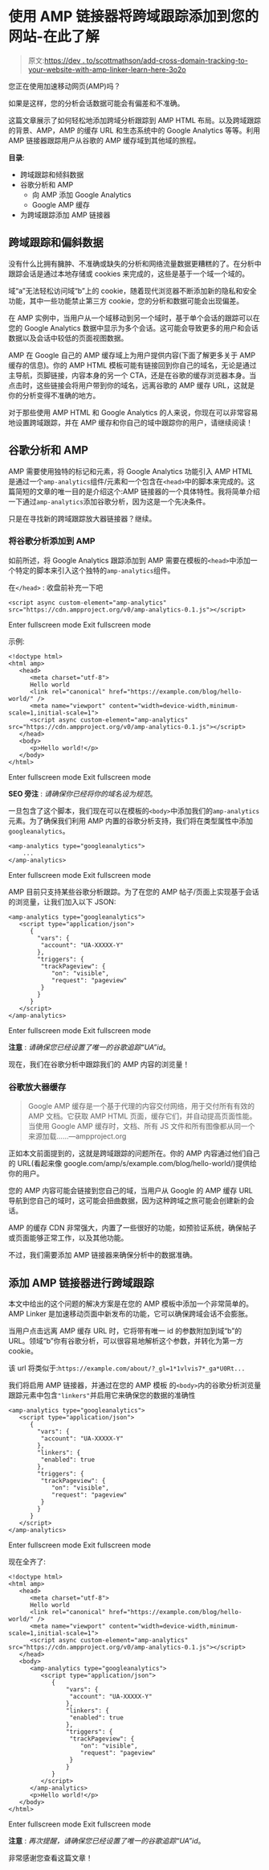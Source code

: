 # 使用 AMP 链接器将跨域跟踪添加到您的网站-在此了解

> 原文:[https://dev . to/scottmathson/add-cross-domain-tracking-to-your-website-with-amp-linker-learn-here-3o2o](https://dev.to/scottmathson/add-cross-domain-tracking-to-your-website-with-amp-linker-learn-here-3o2o)

您正在使用加速移动网页(AMP)吗？

如果是这样，您的分析会话数据可能会有偏差和不准确。

这篇文章展示了如何轻松地添加跨域分析跟踪到 AMP HTML 布局。以及跨域跟踪的背景、AMP，AMP 的缓存 URL 和生态系统中的 Google Analytics 等等。利用 AMP 链接器跟踪用户从谷歌的 AMP 缓存域到其他域的旅程。

**目录**:

*   跨域跟踪和倾斜数据
*   谷歌分析和 AMP
    *   向 AMP 添加 Google Analytics
    *   Google AMP 缓存
*   为跨域跟踪添加 AMP 链接器

## 跨域跟踪和偏斜数据

没有什么比拥有臃肿、不准确或缺失的分析和网络流量数据更糟糕的了。在分析中跟踪会话是通过本地存储或 cookies 来完成的，这些是基于一个域一个域的。

域“a”无法轻松访问域“b”上的 cookie，随着现代浏览器不断添加新的隐私和安全功能，其中一些功能禁止第三方 cookie，您的分析和数据可能会出现偏差。

在 AMP 实例中，当用户从一个域移动到另一个域时，基于单个会话的跟踪可以在您的 Google Analytics 数据中显示为多个会话。这可能会导致更多的用户和会话数据以及会话中较低的页面视图数据。

AMP 在 Google 自己的 AMP 缓存域上为用户提供内容(下面了解更多关于 AMP 缓存的信息)。你的 AMP HTML 模板可能有链接回到你自己的域名，无论是通过主导航，页脚链接，内容本身的另一个 CTA，还是在谷歌的缓存浏览器本身。当点击时，这些链接会将用户带到你的域名，远离谷歌的 AMP 缓存 URL，这就是你的分析变得不准确的地方。

对于那些使用 AMP HTML 和 Google Analytics 的人来说，你现在可以非常容易地设置跨域跟踪，并在 AMP 缓存和你自己的域中跟踪你的用户，请继续阅读！

## 谷歌分析和 AMP

AMP 需要使用独特的标记和元素，将 Google Analytics 功能引入 AMP HTML 是通过一个`amp-analytics`组件/元素和一个包含在`<head>`中的脚本来完成的。这篇简短的文章的唯一目的是介绍这个:AMP 链接器的一个具体特性。我将简单介绍一下通过`amp-analytics`添加谷歌分析，因为这是一个先决条件。

只是在寻找新的跨域跟踪放大器链接器？继续。

### 将谷歌分析添加到 AMP

如前所述，将 Google Analytics 跟踪添加到 AMP 需要在模板的`<head>`中添加一个特定的脚本来引入这个独特的`amp-analytics`组件。

在`</head>` :
收盘前补充一下吧

```
<script async custom-element="amp-analytics" src="https://cdn.ampproject.org/v0/amp-analytics-0.1.js"></script> 
```

Enter fullscreen mode Exit fullscreen mode

示例:

```
<!doctype html>
<html amp>
   <head>
      <meta charset="utf-8">
      Hello world
      <link rel="canonical" href="https://example.com/blog/hello-world/" />
      <meta name="viewport" content="width=device-width,minimum-scale=1,initial-scale=1">
      <script async custom-element="amp-analytics" src="https://cdn.ampproject.org/v0/amp-analytics-0.1.js"></script>
   </head>
   <body>
      <p>Hello world!</p>
   </body>
</html> 
```

Enter fullscreen mode Exit fullscreen mode

**SEO 旁注** : *请确保你已经将你的域名设为规范*。

一旦包含了这个脚本，我们现在可以在模板的`<body>`中添加我们的`amp-analytics`元素。为了确保我们利用 AMP 内置的谷歌分析支持，我们将在类型属性中添加`googleanalytics`。

```
<amp-analytics type="googleanalytics">
    ...
</amp-analytics> 
```

Enter fullscreen mode Exit fullscreen mode

AMP 目前只支持某些谷歌分析跟踪。为了在您的 AMP 帖子/页面上实现基于会话的浏览量，让我们加入以下 JSON:

```
<amp-analytics type="googleanalytics">
   <script type="application/json">
      {
        "vars": {
         "account": "UA-XXXXX-Y"
        },
        "triggers": {
         "trackPageview": {
            "on": "visible",
            "request": "pageview"
         }
        }
      }
   </script>
</amp-analytics> 
```

Enter fullscreen mode Exit fullscreen mode

**注意** : *请确保您已经设置了唯一的谷歌追踪“UA”id*。

现在，我们在谷歌分析中跟踪我们的 AMP 内容的浏览量！

### 谷歌放大器缓存

> Google AMP 缓存是一个基于代理的内容交付网络，用于交付所有有效的 AMP 文档。它获取 AMP HTML 页面，缓存它们，并自动提高页面性能。当使用 Google AMP 缓存时，文档、所有 JS 文件和所有图像都从同一个来源加载……—ampproject.org

正如本文前面提到的，这就是跨域跟踪的问题所在。你的 AMP 内容通过他们自己的 URL(看起来像 google.com/amp/s/example.com/blog/hello-world/)提供给你的用户。

您的 AMP 内容可能会链接到您自己的域，当用户从 Google 的 AMP 缓存 URL 导航到您自己的域时，这可能会扭曲数据，因为这种跨域之旅可能会创建新的会话。

AMP 的缓存 CDN 非常强大，内置了一些很好的功能，如预验证系统，确保帖子或页面能够正常工作，以及其他功能。

不过，我们需要添加 AMP 链接器来确保分析中的数据准确。

## 添加 AMP 链接器进行跨域跟踪

本文中给出的这个问题的解决方案是在您的 AMP 模板中添加一个非常简单的。AMP Linker 是加速移动页面中新发布的功能，它可以确保跨域会话不会膨胀。

当用户点击远离 AMP 缓存 URL 时，它将带有唯一 id 的参数附加到域“b”的 URL。领域“b”你有谷歌分析，可以很容易地解析这个参数，并转化为第一方 cookie。

该 url 将类似于:`https://example.com/about/?_gl=1*1vlvis7*_ga*U0Rt...`

我们将启用 AMP 链接器，并通过在您的 AMP 模板
的`<body>`内的谷歌分析浏览量跟踪元素中包含`"linkers"`并启用它来确保您的数据的准确性

```
<amp-analytics type="googleanalytics">
   <script type="application/json">
      {
        "vars": {
         "account": "UA-XXXXX-Y"
        },
        "linkers": {
         "enabled": true
        },
        "triggers": {
         "trackPageview": {
            "on": "visible",
            "request": "pageview"
         }
        }
      }
   </script>
</amp-analytics> 
```

Enter fullscreen mode Exit fullscreen mode

现在全齐了:

```
<!doctype html>
<html amp>
   <head>
      <meta charset="utf-8">
      Hello world
      <link rel="canonical" href="https://example.com/blog/hello-world/" />
      <meta name="viewport" content="width=device-width,minimum-scale=1,initial-scale=1">
      <script async custom-element="amp-analytics" src="https://cdn.ampproject.org/v0/amp-analytics-0.1.js"></script>
   </head>
   <body>
      <amp-analytics type="googleanalytics">
         <script type="application/json">
            {
                "vars": {
                 "account": "UA-XXXXX-Y"
                },
                "linkers": {
                 "enabled": true
                },
                "triggers": {
                 "trackPageview": {
                    "on": "visible",
                    "request": "pageview"
                 }
                }
            }
         </script>
      </amp-analytics>
      <p>Hello world!</p>
   </body>
</html> 
```

Enter fullscreen mode Exit fullscreen mode

**注意** : *再次提醒，请确保您已经设置了唯一的谷歌追踪“UA”id*。

非常感谢您查看这篇文章！